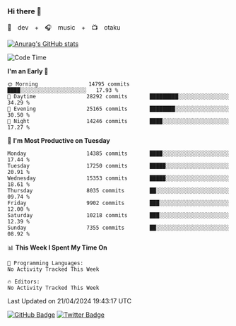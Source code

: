 ### Hi there 👋

🚀　dev　+　🎧　music　+　📺　otaku


[![Anurag's GitHub stats](https://github-readme-stats.vercel.app/api?username=koheitasaka&count_private=true&show_icons=true&theme=monokai)](https://github.com/koheitasaka/github-readme-stats)

<!--START_SECTION:waka-->
![Code Time](http://img.shields.io/badge/Code%20Time-1%2C161%20hrs%2023%20mins-blue)

**I'm an Early 🐤** 

```text
🌞 Morning                14795 commits       ████░░░░░░░░░░░░░░░░░░░░░   17.93 % 
🌆 Daytime                28292 commits       █████████░░░░░░░░░░░░░░░░   34.29 % 
🌃 Evening                25165 commits       ████████░░░░░░░░░░░░░░░░░   30.50 % 
🌙 Night                  14246 commits       ████░░░░░░░░░░░░░░░░░░░░░   17.27 % 
```
📅 **I'm Most Productive on Tuesday** 

```text
Monday                   14385 commits       ████░░░░░░░░░░░░░░░░░░░░░   17.44 % 
Tuesday                  17250 commits       █████░░░░░░░░░░░░░░░░░░░░   20.91 % 
Wednesday                15353 commits       █████░░░░░░░░░░░░░░░░░░░░   18.61 % 
Thursday                 8035 commits        ██░░░░░░░░░░░░░░░░░░░░░░░   09.74 % 
Friday                   9902 commits        ███░░░░░░░░░░░░░░░░░░░░░░   12.00 % 
Saturday                 10218 commits       ███░░░░░░░░░░░░░░░░░░░░░░   12.39 % 
Sunday                   7355 commits        ██░░░░░░░░░░░░░░░░░░░░░░░   08.92 % 
```


📊 **This Week I Spent My Time On** 

```text
💬 Programming Languages: 
No Activity Tracked This Week

🔥 Editors: 
No Activity Tracked This Week
```


 Last Updated on 21/04/2024 19:43:17 UTC
<!--END_SECTION:waka-->

[![GitHub Badge](https://img.shields.io/badge/GitHub-100000?style=for-the-badge&logo=github&logoColor=white)](https://github.com/koheitasaka)
[![Twitter Badge](https://img.shields.io/badge/Twitter-1DA1F2?style=for-the-badge&logo=twitter&logoColor=white)](https://twitter.com/sleep_asleep_)

